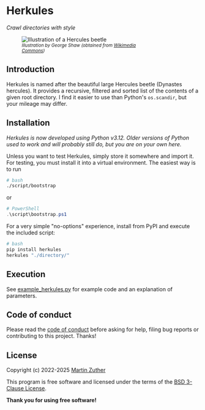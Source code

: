 # Herkules

_Crawl directories with style_

<figure style="display: flex; flex-flow: column; max-width: 25em;">
  <img src="include/hercules_beetle_george_shaw.jpg"
       alt="Illustration of a Hercules beetle" />
  <figurecaption>
    <small>
      <em>
        Illustration by George Shaw (obtained from
        <a href="https://en.wikipedia.org/wiki/File:%22_Hercules_beetle_illustration_from_The_Naturalist%27s_Miscellany_(1789-1813)_by_George_Shaw_(1751-1813)._%22.jpg">
          Wikimedia Commons</a>)
      </em>
    </small>
  </figurecaption>
</figure>

## Introduction

Herkules is named after the beautiful large Hercules beetle (Dynastes hercules).
It provides a recursive, filtered and sorted list of the contents of a given
root directory. I find it easier to use than Python's `os.scandir`, but your
mileage may differ.

## Installation

_Herkules is now developed using Python v3.12. Older versions of Python used to
work and will probably still do, but you are on your own here._

Unless you want to test Herkules, simply store it somewhere and import it. For
testing, you must install it into a virtual environment. The easiest way is to
run

```bash
# bash
./script/bootstrap
```

or

```ps1
# PowerShell
.\script\bootstrap.ps1
```

For a very simple "no-options" experience, install from PyPI and execute the
included script:

```bash
# bash
pip install herkules
herkules "./directory/"
```

## Execution

See [example_herkules.py](./example_herkules.py) for example code and an
explanation of parameters.

## Code of conduct

Please read the [code of conduct](./CODE_OF_CONDUCT.md) before asking for help,
filing bug reports or contributing to this project. Thanks!

## License

Copyright (c) 2022-2025 [Martin Zuther](https://www.mzuther.de/)

This program is free software and licensed under the terms of the [BSD 3-Clause
License](./LICENSE.md).

**Thank you for using free software!**
